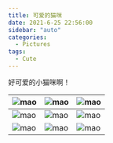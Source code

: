 ```yaml
---
title: 可爱的猫咪
date: 2021-6-25 22:56:00
sidebar: "auto"
categories:
  - Pictures
tags: 
  - Cute
---
```

好可爱的小猫咪啊！
<!-- 这个杠杆似乎必须在第二行 -->
|![mao](/images/cat/IMG_0070.jPG)|![mao](/images/cat/IMG_0071.jPG)|![mao](/images/cat/IMG_0072.jPG)|
|--|--|--|
|![mao](/images/cat/IMG_0073.jPG)|![mao](/images/cat/IMG_0074.jPG)|![mao](/images/cat/IMG_0075.jPG)|
|![mao](/images/cat/IMG_0076.jPG)|![mao](/images/cat/IMG_0077.jPG)|![mao](/images/cat/IMG_0078.jPG)|